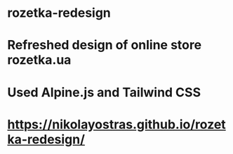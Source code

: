 # rozetka-redesign
# Refreshed design of online store rozetka.ua
# Used Alpine.js and Tailwind CSS
# https://nikolayostras.github.io/rozetka-redesign/
